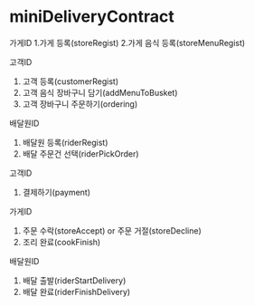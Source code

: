 # miniDeliveryContract

가게ID
1.가게 등록(storeRegist)
2.가게 음식 등록(storeMenuRegist)

고객ID
1. 고객 등록(customerRegist)
2. 고객 음식 장바구니 담기(addMenuToBusket)
3. 고객 장바구니 주문하기(ordering)

배달원ID
1. 배달원 등록(riderRegist)
2. 배달 주문건 선택(riderPickOrder)

고객ID
1. 결제하기(payment)

가게ID 
1. 주문 수락(storeAccept) or 주문 거절(storeDecline)
2. 조리 완료(cookFinish)

배달원ID
1. 배달 출발(riderStartDelivery)
2. 배달 완료(riderFinishDelivery)
